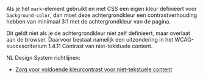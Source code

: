 Als je het `mark`-element gebruikt en met CSS een eigen kleur definieert voor `background-color`, dan moet deze achtergrondkleur een contrastverhouding hebben van minimaal 3:1 met de achtergrondkleur van de pagina.

Dit geldt niet als je de achtergrondkleur niet zelf definieert, maar overlaat aan de browser. Daarvoor bestaat namelijk een uitzondering in het WCAG-succescriterium 1.4.11 Contrast van niet-tekstuele content.

NL Design System richtlijnen:

- [Zorg voor voldoende kleurcontrast voor niet-tekstuele content](/richtlijnen/stijl/kleuren/contrast-niet-tekstuele-content)
